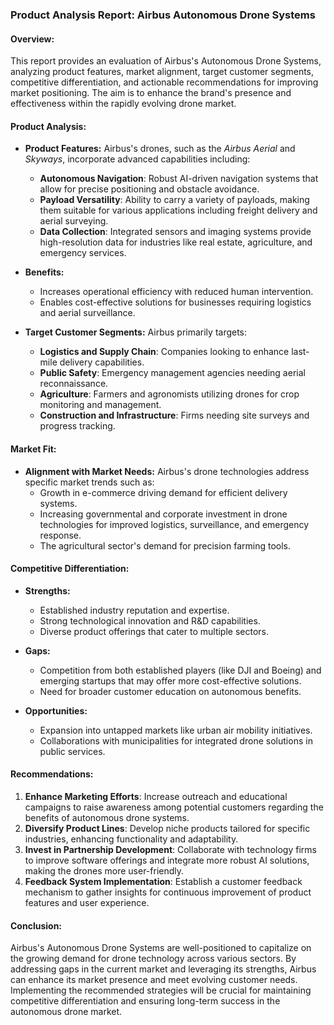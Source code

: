 ### Product Analysis Report: Airbus Autonomous Drone Systems

#### Overview:
This report provides an evaluation of Airbus's Autonomous Drone Systems, analyzing product features, market alignment, target customer segments, competitive differentiation, and actionable recommendations for improving market positioning. The aim is to enhance the brand's presence and effectiveness within the rapidly evolving drone market.

#### Product Analysis:
- **Product Features:**
  Airbus's drones, such as the *Airbus Aerial* and *Skyways*, incorporate advanced capabilities including:
    - **Autonomous Navigation**: Robust AI-driven navigation systems that allow for precise positioning and obstacle avoidance.
    - **Payload Versatility**: Ability to carry a variety of payloads, making them suitable for various applications including freight delivery and aerial surveying.
    - **Data Collection**: Integrated sensors and imaging systems provide high-resolution data for industries like real estate, agriculture, and emergency services.

- **Benefits:**
  - Increases operational efficiency with reduced human intervention.
  - Enables cost-effective solutions for businesses requiring logistics and aerial surveillance.

- **Target Customer Segments:**
  Airbus primarily targets:
  - **Logistics and Supply Chain**: Companies looking to enhance last-mile delivery capabilities.
  - **Public Safety**: Emergency management agencies needing aerial reconnaissance.
  - **Agriculture**: Farmers and agronomists utilizing drones for crop monitoring and management.
  - **Construction and Infrastructure**: Firms needing site surveys and progress tracking.

#### Market Fit:
- **Alignment with Market Needs:**
  Airbus's drone technologies address specific market trends such as:
  - Growth in e-commerce driving demand for efficient delivery systems.
  - Increasing governmental and corporate investment in drone technologies for improved logistics, surveillance, and emergency response.
  - The agricultural sector's demand for precision farming tools.

#### Competitive Differentiation:
- **Strengths:**
  - Established industry reputation and expertise.
  - Strong technological innovation and R&D capabilities.
  - Diverse product offerings that cater to multiple sectors.

- **Gaps:**
  - Competition from both established players (like DJI and Boeing) and emerging startups that may offer more cost-effective solutions.
  - Need for broader customer education on autonomous benefits.

- **Opportunities:**
  - Expansion into untapped markets like urban air mobility initiatives.
  - Collaborations with municipalities for integrated drone solutions in public services.

#### Recommendations:
1. **Enhance Marketing Efforts**: Increase outreach and educational campaigns to raise awareness among potential customers regarding the benefits of autonomous drone systems.
2. **Diversify Product Lines**: Develop niche products tailored for specific industries, enhancing functionality and adaptability.
3. **Invest in Partnership Development**: Collaborate with technology firms to improve software offerings and integrate more robust AI solutions, making the drones more user-friendly.
4. **Feedback System Implementation**: Establish a customer feedback mechanism to gather insights for continuous improvement of product features and user experience.

#### Conclusion:
Airbus's Autonomous Drone Systems are well-positioned to capitalize on the growing demand for drone technology across various sectors. By addressing gaps in the current market and leveraging its strengths, Airbus can enhance its market presence and meet evolving customer needs. Implementing the recommended strategies will be crucial for maintaining competitive differentiation and ensuring long-term success in the autonomous drone market.